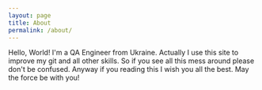 ```yaml
---
layout: page
title: About
permalink: /about/
---
```


  Hello, World! I'm a QA Engineer from Ukraine.
  Actually I use this site to improve my git and all other skills.
  So if you see all this mess around please don't be confused.
  Anyway if you reading this I wish you all the best.
  May the force be with you!
